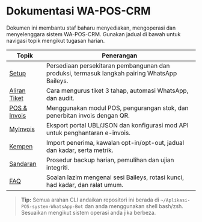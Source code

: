 # Dokumentasi WA-POS-CRM

Dokumen ini membantu staf baharu menyediakan, mengoperasi dan menyelenggara sistem WA-POS-CRM. Gunakan jadual di bawah untuk navigasi topik mengikut tugasan harian.

| Topik | Penerangan |
| --- | --- |
| [Setup](setup.md) | Persediaan persekitaran pembangunan dan produksi, termasuk langkah pairing WhatsApp Baileys. |
| [Aliran Tiket](tickets.md) | Cara mengurus tiket 3 tahap, automasi WhatsApp, dan audit. |
| [POS & Invois](pos.md) | Menggunakan modul POS, pengurangan stok, dan penerbitan invois dengan QR. |
| [MyInvois](myinvois.md) | Eksport portal UBL/JSON dan konfigurasi mod API untuk penghantaran e-invois. |
| [Kempen](campaigns.md) | Import penerima, kawalan opt-in/opt-out, jadual dan kadar, serta metrik. |
| [Sandaran](backup.md) | Prosedur backup harian, pemulihan dan ujian integriti. |
| [FAQ](faq.md) | Soalan lazim mengenai sesi Baileys, rotasi kunci, had kadar, dan ralat umum. |

> **Tip:** Semua arahan CLI andaikan repositori ini berada di `~/Aplikasi-POS-system-WhatsApp-Bot` dan anda menggunakan shell bash/zsh. Sesuaikan mengikut sistem operasi anda jika berbeza.
